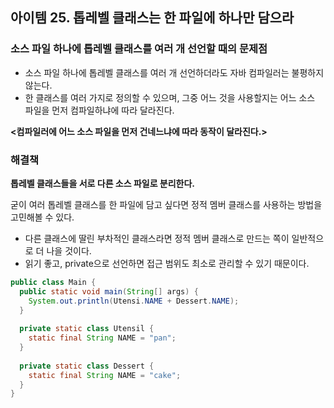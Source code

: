 ## 아이템 25. 톱레벨 클래스는 한 파일에 하나만 담으라

### 소스 파일 하나에 톱레벨 클래스를 여러 개 선언할 때의 문제점
- 소스 파일 하나에 톱레벨 클래스를 여러 개 선언하더라도 자바 컴파일러는 불평하지 않는다.
- 한 클래스를 여러 가지로 정의할 수 있으며, 그중 어느 것을 사용할지는 어느 소스 파일을 먼저 컴파일하냐에 따라 달라진다.

**<컴파일러에 어느 소스 파일을 먼저 건네느냐에 따라 동작이 달라진다.>**

### 해결책
**톱레벨 클래스들을 서로 다른 소스 파일로 분리한다.**

굳이 여러 톱레벨 클래스를 한 파일에 담고 싶다면 정적 멤버 클래스를 사용하는 방법을 고민해볼 수 있다.
- 다른 클래스에 딸린 부차적인 클래스라면 정적 멤버 클래스로 만드는 쪽이 일반적으로 더 나을 것이다.
- 읽기 좋고, private으로 선언하면 접근 범위도 최소로 관리할 수 있기 때문이다.

```java
public class Main {
  public static void main(String[] args) {
    System.out.println(Utensi.NAME + Dessert.NAME); 
  } 
  
  private static class Utensil { 
    static final String NAME = "pan"; 
  } 
  
  private static class Dessert {
    static final String NAME = "cake"; 
  } 
}

```
